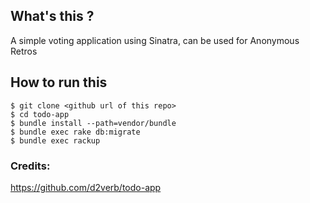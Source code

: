 ## What's this ?
A simple voting application using Sinatra, can be used for Anonymous Retros

## How to run this
```
$ git clone <github url of this repo>
$ cd todo-app
$ bundle install --path=vendor/bundle
$ bundle exec rake db:migrate
$ bundle exec rackup
```
### Credits: 
https://github.com/d2verb/todo-app